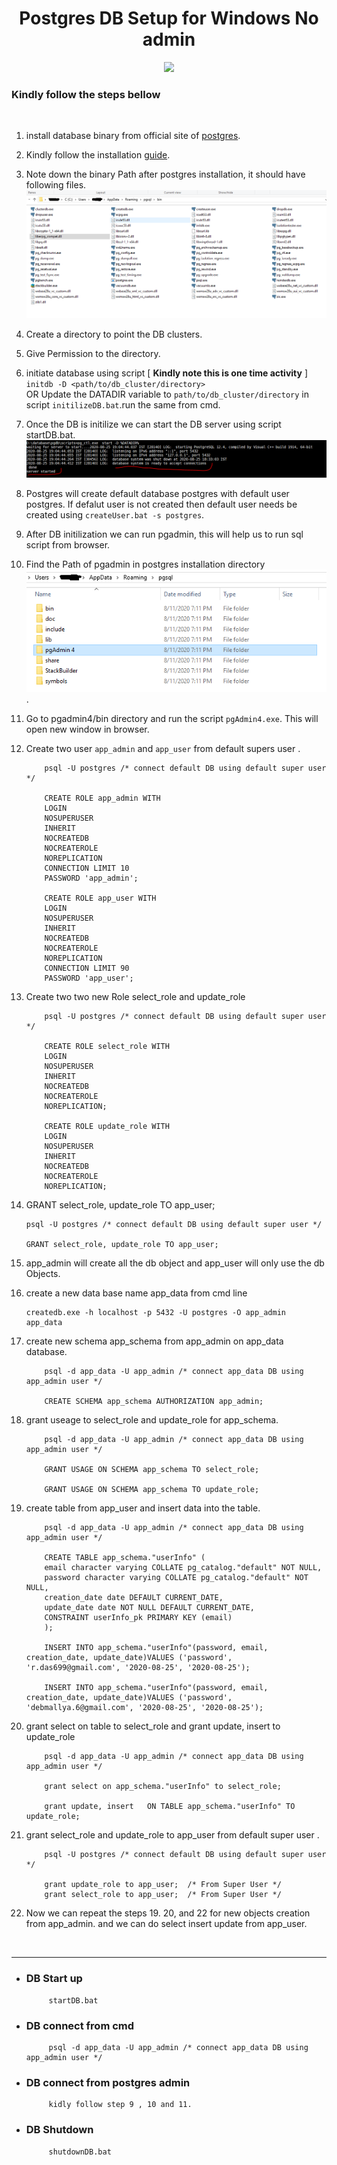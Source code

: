 # <center>Postgres DB Setup for Windows No admin
<p align="center">
    <img src='https://www.vectorlogo.zone/logos/postgresql/postgresql-ar21.svg' width='400'>
</p>

### Kindly follow the steps bellow
<br>

1.  install database binary from official site of [postgres](https://www.postgresql.org/download/).

2.  Kindly follow the installation [guide](https://www.postgresql.org/download/windows/).

3.  Note down the binary Path after postgres installation, it should have following files.
    ![pgsql bin path](./screenshot/bin.PNG)

4.  Create a directory to point the DB clusters. 

5.  Give Permission to the directory. 

6.  initiate  database using script [ **Kindly note this is one time activity** ] ```initdb -D <path/to/db_cluster/directory>```                   
                                    OR
    Update the DATADIR variable to  ```path/to/db_cluster/directory``` in script ```initilizeDB.bat```.run the same from cmd.

7.  Once the DB is initilize we can start the DB server using script startDB.bat.  
    ![pgsql bin path](./screenshot/dbstart.PNG)

8.  Postgres will create default database postgres with default user postgres. If defalut user is not created then default user needs be created using ```createUser.bat -s postgres```.   

9.  After DB initilization we can run pgadmin, this will help us to run sql script from browser.

10. Find the Path of pgadmin in postgres installation directory 
    ![pgsql installation path](./screenshot/installation.PNG).

11. Go to pgadmin4/bin directory and run the script ```pgAdmin4.exe```. This will open new window in browser.

12. Create two user ```app_admin``` and ```app_user``` from default supers user .
    ```
        psql -U postgres /* connect default DB using default super user */ 

        CREATE ROLE app_admin WITH
        LOGIN
        NOSUPERUSER
        INHERIT
        NOCREATEDB
        NOCREATEROLE
        NOREPLICATION
        CONNECTION LIMIT 10
        PASSWORD 'app_admin';
        
        CREATE ROLE app_user WITH
        LOGIN
        NOSUPERUSER
        INHERIT
        NOCREATEDB
        NOCREATEROLE
        NOREPLICATION
        CONNECTION LIMIT 90
        PASSWORD 'app_user';
    ```

13. Create two two new Role select_role and update_role     
    ```
        psql -U postgres /* connect default DB using default super user */

        CREATE ROLE select_role WITH
        LOGIN
        NOSUPERUSER
        INHERIT
        NOCREATEDB
        NOCREATEROLE
        NOREPLICATION;

        CREATE ROLE update_role WITH
        LOGIN
        NOSUPERUSER
        INHERIT
        NOCREATEDB
        NOCREATEROLE
        NOREPLICATION;
    ```

14. GRANT select_role, update_role TO app_user; 
    ``` 
    psql -U postgres /* connect default DB using default super user */

    GRANT select_role, update_role TO app_user;
    ```

15. app_admin will create all the db object and app_user will only use the db Objects.

16. create a new data base name app_data from cmd line 
    ```
    createdb.exe -h localhost -p 5432 -U postgres -O app_admin  app_data
    ```

17. create new schema app_schema from  app_admin on app_data database.
    ```
        psql -d app_data -U app_admin /* connect app_data DB using app_admin user */

        CREATE SCHEMA app_schema AUTHORIZATION app_admin;
    ```

18. grant useage to select_role and update_role for app_schema.
    ```
        psql -d app_data -U app_admin /* connect app_data DB using app_admin user */

        GRANT USAGE ON SCHEMA app_schema TO select_role;

        GRANT USAGE ON SCHEMA app_schema TO update_role;
    ```

19. create table from app_user and insert data into the table.

    ```
        psql -d app_data -U app_admin /* connect app_data DB using app_admin user */

        CREATE TABLE app_schema."userInfo" (
        email character varying COLLATE pg_catalog."default" NOT NULL,
        password character varying COLLATE pg_catalog."default" NOT NULL,
        creation_date date DEFAULT CURRENT_DATE,
        update_date date NOT NULL DEFAULT CURRENT_DATE,
        CONSTRAINT userInfo_pk PRIMARY KEY (email)
        );

        INSERT INTO app_schema."userInfo"(password, email, creation_date, update_date)VALUES ('password', 'r.das699@gmail.com', '2020-08-25', '2020-08-25');

        INSERT INTO app_schema."userInfo"(password, email, creation_date, update_date)VALUES ('password', 'debmallya.6@gmail.com', '2020-08-25', '2020-08-25');

    ```

20. grant select on table to select_role and grant update, insert to update_role
    ```
        psql -d app_data -U app_admin /* connect app_data DB using app_admin user */

        grant select on app_schema."userInfo" to select_role;

        grant update, insert   ON TABLE app_schema."userInfo" TO update_role;
    ``` 

21. grant select_role and update_role to app_user from default super user       .
    ```
        psql -U postgres /* connect default DB using default super user */

        grant update_role to app_user;  /* From Super User */
        grant select_role to app_user;  /* From Super User */
    ```

22. Now we can repeat the steps 19. 20, and 22 for new objects creation from app_admin. and we can do select insert update from app_user.

<br>


---

*  ### DB Start up ### 
   ```
        startDB.bat
   ``` 

*  ### DB connect from cmd ### 
   ```
        psql -d app_data -U app_admin /* connect app_data DB using app_admin user */
   ```    

*  ### DB connect from postgres admin  ###
   ```
        kidly follow step 9 , 10 and 11.
   ```

*  ### DB Shutdown ### 
   ```
        shutdownDB.bat
   ``` 